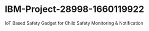 # IBM-Project-28998-1660119922
IoT Based Safety Gadget for Child Safety Monitoring &amp; Notification
